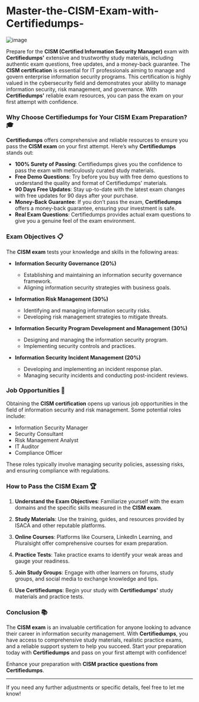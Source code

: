 # Master-the-CISM-Exam-with-Certifiedumps-
![image](https://github.com/user-attachments/assets/2c76a407-7058-44fc-b380-6b89d8b6c494)

Prepare for the **CISM (Certified Information Security Manager)** exam with **Certifiedumps'** extensive and trustworthy study materials, including authentic exam questions, free updates, and a money-back guarantee. The **CISM certification** is essential for IT professionals aiming to manage and govern enterprise information security programs. This certification is highly valued in the cybersecurity field and demonstrates your ability to manage information security, risk management, and governance. With **Certifiedumps'** reliable exam resources, you can pass the exam on your first attempt with confidence.

### **Why Choose Certifiedumps for Your CISM Exam Preparation? 🎓**

**Certifiedumps** offers comprehensive and reliable resources to ensure you pass the **CISM exam** on your first attempt. Here’s why **Certifiedumps** stands out:

- **100% Surety of Passing**: Certifiedumps gives you the confidence to pass the exam with meticulously curated study materials.
- **Free Demo Questions**: Try before you buy with free demo questions to understand the quality and format of Certifiedumps' materials.
- **90 Days Free Updates**: Stay up-to-date with the latest exam changes with free updates for 90 days after your purchase.
- **Money-Back Guarantee**: If you don’t pass the exam, **Certifiedumps** offers a money-back guarantee, ensuring your investment is safe.
- **Real Exam Questions**: Certifiedumps provides actual exam questions to give you a genuine feel of the exam environment.

### **Exam Objectives 📋**

The **CISM exam** tests your knowledge and skills in the following areas:

- **Information Security Governance (20%)**
  - Establishing and maintaining an information security governance framework.
  - Aligning information security strategies with business goals.

- **Information Risk Management (30%)**
  - Identifying and managing information security risks.
  - Developing risk management strategies to mitigate threats.

- **Information Security Program Development and Management (30%)**
  - Designing and managing the information security program.
  - Implementing security controls and practices.

- **Information Security Incident Management (20%)**
  - Developing and implementing an incident response plan.
  - Managing security incidents and conducting post-incident reviews.
 
    

### **Job Opportunities 💼**

Obtaining the **CISM certification** opens up various job opportunities in the field of information security and risk management. Some potential roles include:

- Information Security Manager
- Security Consultant
- Risk Management Analyst
- IT Auditor
- Compliance Officer

These roles typically involve managing security policies, assessing risks, and ensuring compliance with regulations.

### **How to Pass the CISM Exam 🏆**

1. **Understand the Exam Objectives**: Familiarize yourself with the exam domains and the specific skills measured in the **CISM exam**.

2. **Study Materials**: Use the training, guides, and resources provided by ISACA and other reputable platforms.

3. **Online Courses**: Platforms like Coursera, LinkedIn Learning, and Pluralsight offer comprehensive courses for exam preparation.

4. **Practice Tests**: Take practice exams to identify your weak areas and gauge your readiness.

5. **Join Study Groups**: Engage with other learners on forums, study groups, and social media to exchange knowledge and tips.

6. **Use Certifiedumps**: Begin your study with **Certifiedumps'** study materials and practice tests.

### **Conclusion 📚**

The **CISM exam** is an invaluable certification for anyone looking to advance their career in information security management. With **Certifiedumps**, you have access to comprehensive study materials, realistic practice exams, and a reliable support system to help you succeed. Start your preparation today with **Certifiedumps** and pass on your first attempt with confidence!

Enhance your preparation with **CISM practice questions from Certifiedumps**.

--- 

If you need any further adjustments or specific details, feel free to let me know!
